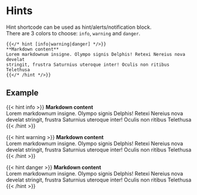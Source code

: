 # Hints

Hint shortcode can be used as hint/alerts/notification block.  
There are 3 colors to choose: `info`, `warning` and `danger`.

```tpl
{{</* hint [info|warning|danger] */>}}
**Markdown content**  
Lorem markdownum insigne. Olympo signis Delphis! Retexi Nereius nova develat
stringit, frustra Saturnius uteroque inter! Oculis non ritibus Telethusa
{{</* /hint */>}}
```

## Example

{{< hint info >}}
**Markdown content**  
Lorem markdownum insigne. Olympo signis Delphis! Retexi Nereius nova develat stringit, frustra Saturnius uteroque inter!
Oculis non ritibus Telethusa {{< /hint >}}

{{< hint warning >}}
**Markdown content**  
Lorem markdownum insigne. Olympo signis Delphis! Retexi Nereius nova develat stringit, frustra Saturnius uteroque inter!
Oculis non ritibus Telethusa {{< /hint >}}

{{< hint danger >}}
**Markdown content**  
Lorem markdownum insigne. Olympo signis Delphis! Retexi Nereius nova develat stringit, frustra Saturnius uteroque inter!
Oculis non ritibus Telethusa {{< /hint >}}
